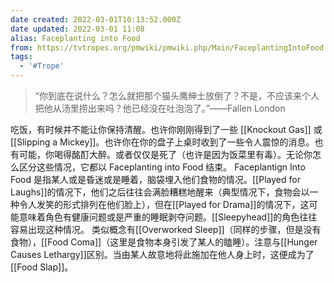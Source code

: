 ```yaml
---
date created: 2022-03-01T10:13:52.000Z
date updated: 2022-03-01 11:08
alias: Faceplanting into Food
from: https://tvtropes.org/pmwiki/pmwiki.php/Main/FaceplantingIntoFood
tags:
  - '#Trope'
---
```


> “你到底在说什么？怎么就把那个猫头鹰绅士放倒了？不是，不应该来个人把他从汤里捞出来吗？他已经没在吐泡泡了。”——Fallen London

吃饭，有时候并不能让你保持清醒。也许你刚刚得到了一些 [[Knockout Gas]] 或 [[Slipping a Mickey]]。也许你在你的盘子上桌时收到了一些令人震惊的消息。也有可能，你喝得酩酊大醉。或者仅仅是死了（也许是因为饭菜里有毒）。无论你怎么区分这些情况，它都以 Faceplanting into Food 结束。
Faceplantign Into Food 是指某人或是昏迷或是睡着，脑袋埋入他们食物的情况。[[Played for Laughs]]的情况下，他们之后往往会满脸糟糕地醒来（典型情况下，食物会以一种令人发笑的形式排列在他们脸上），但在[[Played for Drama]]的情况下，这可能意味着角色有健康问题或是严重的睡眠剥夺问题。[[Sleepyhead]]的角色往往容易出现这种情况。
类似概念有[[Overworked Sleep]]（同样的步骤，但是没有食物），[[Food Coma]]（这里是食物本身引发了某人的瞌睡）。注意与[[Hunger Causes Lethargy]]区别。当由某人故意地将此施加在他人身上时，这便成为了[[Food Slap]]。
